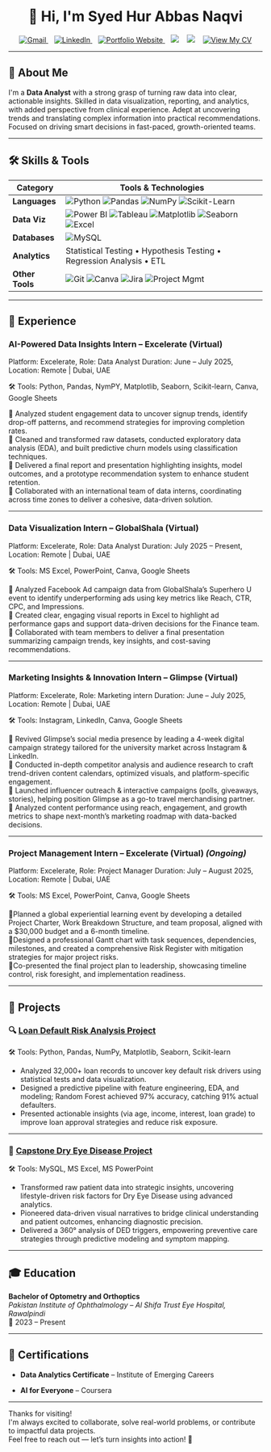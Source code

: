 <h1 align="center">👋 Hi, I'm Syed Hur Abbas Naqvi</h1>

<p align="center">
  <a href="mailto:syedhur572@gmail.com">
    <img src="https://img.shields.io/badge/Gmail-D14836?style=flat&logo=gmail&logoColor=white" alt="Gmail"/>
  </a>
  &nbsp;&nbsp;
  <a href="https://www.linkedin.com/in/hurabbas05/">
    <img src="https://img.shields.io/badge/LinkedIn-0A66C2?style=flat&logo=linkedin&logoColor=white" alt="LinkedIn"/>
  </a>
  &nbsp;&nbsp;
  <a href="https://hurabbas05.github.io/">
    <img src="https://img.shields.io/badge/Portfolio-Website-blueviolet?style=flat&logo=google-chrome&logoColor=white" alt="Portfolio Website"/>
  </a>
  &nbsp;&nbsp;
  <img src="https://img.shields.io/badge/Phone-📞+92%20303%206098700-lightgrey?style=flat"/>
  &nbsp;&nbsp;
  <img src="https://img.shields.io/badge/Location-Pakistan-008000?style=flat"/>
  &nbsp;&nbsp;
  <a href="https://www.canva.com/design/DAGpgXod300/ybgmv76leivSks65fon6iQ/view?utm_content=DAGpgXod300&utm_campaign=designshare&utm_medium=link2&utm_source=uniquelinks&utlId=h2b653d90c5" target="_blank">
    <img src="https://img.shields.io/badge/📄%20View%20My%20CV-1e90ff?style=flat-square" alt="View My CV"/>
  </a>
</p>

---

## 🧠 About Me

I'm a **Data Analyst** with a strong grasp of turning raw data into clear, actionable insights. Skilled in data visualization, reporting, and analytics, with added perspective from clinical experience. Adept at uncovering trends and translating complex information into practical recommendations. Focused on driving smart decisions in fast-paced, growth-oriented teams.

---

## 🛠 Skills & Tools

| Category             | Tools & Technologies |
|----------------------|----------------------|
| **Languages**        | ![Python](https://img.shields.io/badge/Python-3776AB?style=flat&logo=python&logoColor=white) ![Pandas](https://img.shields.io/badge/Pandas-150458?style=flat&logo=pandas&logoColor=white) ![NumPy](https://img.shields.io/badge/Numpy-013243?style=flat&logo=numpy&logoColor=white) ![Scikit-Learn](https://img.shields.io/badge/Scikit--Learn-F7931E?style=flat&logo=scikit-learn&logoColor=white) |
| **Data Viz**         | ![Power BI](https://img.shields.io/badge/PowerBI-F2C811?style=flat&logo=powerbi&logoColor=black) ![Tableau](https://img.shields.io/badge/Tableau-E97627?style=flat&logo=tableau&logoColor=white) ![Matplotlib](https://img.shields.io/badge/Matplotlib-white?style=flat&logo=matplotlib&logoColor=black) ![Seaborn](https://img.shields.io/badge/Seaborn-2D3F73?style=flat) ![Excel](https://img.shields.io/badge/Excel-217346?style=flat&logo=microsoft-excel&logoColor=white) |
| **Databases**        | ![MySQL](https://img.shields.io/badge/MySQL-4479A1?style=flat&logo=mysql&logoColor=white) |
| **Analytics**        | Statistical Testing • Hypothesis Testing • Regression Analysis • ETL |
| **Other Tools**      | ![Git](https://img.shields.io/badge/Git-F05032?style=flat&logo=git&logoColor=white) ![Canva](https://img.shields.io/badge/Canva-00C4CC?style=flat&logo=canva&logoColor=white) ![Jira](https://img.shields.io/badge/Jira-0052CC?style=flat&logo=jira&logoColor=white) ![Project Mgmt](https://img.shields.io/badge/Project--Management-lightgrey) |

---

## 💼 Experience

### **AI-Powered Data Insights Intern – Excelerate (Virtual)**
Platform: Excelerate, 
Role: Data Analyst 
Duration: June – July 2025, 
Location: Remote | Dubai, UAE  

🛠 Tools: Python, Pandas, NymPY, Matplotlib, Seaborn, Scikit-learn, Canva, Google Sheets  

🔹 Analyzed student engagement data to uncover signup trends, identify drop-off patterns, and recommend strategies for improving completion rates.     
🔹 Cleaned and transformed raw datasets, conducted exploratory data analysis (EDA), and built predictive churn models using classification techniques.      
🔹 Delivered a final report and presentation highlighting insights, model outcomes, and a prototype recommendation system to enhance student retention.      
🔹 Collaborated with an international team of data interns, coordinating across time zones to deliver a cohesive, data-driven solution.  

---

### **Data Visualization Intern – GlobalShala (Virtual)**  
Platform: Excelerate, 
Role: Data Analyst
Duration: July 2025 – Present, 
Location: Remote | Dubai, UAE

🛠 Tools: MS Excel, PowerPoint, Canva, Google Sheets  

🔹 Analyzed Facebook Ad campaign data from GlobalShala’s Superhero U event to identify underperforming ads using key metrics like Reach, CTR, CPC, and Impressions.    
🔹 Created clear, engaging visual reports in Excel to highlight ad performance gaps and support data-driven decisions for the Finance team.      
🔹 Collaborated with team members to deliver a final presentation summarizing campaign trends, key insights, and cost-saving recommendations.  

---
### **Marketing Insights & Innovation Intern – Glimpse (Virtual)**  
Platform: Excelerate, 
Role: Marketing intern
Duration: June – July 2025, 
Location: Remote | Dubai, UAE

🛠 Tools: Instagram, LinkedIn, Canva, Google Sheets  

🔹 Revived Glimpse’s social media presence by leading a 4-week digital campaign strategy tailored for the university market across Instagram & LinkedIn.    
🔹 Conducted in-depth competitor analysis and audience research to craft trend-driven content calendars, optimized visuals, and platform-specific engagement.    
🔹 Launched influencer outreach & interactive campaigns (polls, giveaways, stories), helping position Glimpse as a go-to travel merchandising partner.    
🔹 Analyzed content performance using reach, engagement, and growth metrics to shape next-month’s marketing roadmap with data-backed decisions.  

---
### **Project Management Intern – Excelerate (Virtual)** *(Ongoing)*  
Platform: Excelerate, 
Role: Project Manager
Duration: July – August 2025, 
Location: Remote | Dubai, UAE  

🛠 Tools: MS Excel, PowerPoint, Canva, Google Sheets  

🔹Planned a global experiential learning event by developing a detailed Project Charter, Work Breakdown Structure, and team proposal, aligned with a $30,000 budget and a 6-month timeline.    
🔹Designed a professional Gantt chart with task sequences, dependencies, milestones, and created a comprehensive Risk Register with mitigation strategies for major project risks.    
🔹Co-presented the final project plan to leadership, showcasing timeline control, risk foresight, and implementation readiness.

---

## 📁 Projects

### 🔍 [Loan Default Risk Analysis Project](https://github.com/hurabbas05/Loan-Default-Risk-Analysis)  

🛠 Tools: Python, Pandas, NumPy, Matplotlib, Seaborn, Scikit-learn  

- Analyzed 32,000+ loan records to uncover key default risk drivers using statistical tests and data visualization.
- Designed a predictive pipeline with feature engineering, EDA, and modeling; Random Forest achieved 97% accuracy, catching 91% actual defaulters.
- Presented actionable insights (via age, income, interest, loan grade) to improve loan approval strategies and reduce risk exposure.

---

### 🧬 [Capstone Dry Eye Disease Project](https://github.com/hurabbas05/Capstone-Dry-Eye-Disease-Project)  

🛠 Tools: MySQL, MS Excel, MS PowerPoint  

- Transformed raw patient data into strategic insights, uncovering lifestyle-driven risk factors for Dry Eye Disease using advanced analytics.
- Pioneered data-driven visual narratives to bridge clinical understanding and patient outcomes, enhancing diagnostic precision.
- Delivered a 360° analysis of DED triggers, empowering preventive care strategies through predictive modeling and symptom mapping.

---

## 🎓 Education

**Bachelor of Optometry and Orthoptics**  
*Pakistan Institute of Ophthalmology – Al Shifa Trust Eye Hospital, Rawalpindi*  
📅 2023 – Present

---

## 📜 Certifications

- **Data Analytics Certificate** – Institute of Emerging Careers  

- **AI for Everyone** – Coursera

---

Thanks for visiting!    
I'm always excited to collaborate, solve real-world problems, or contribute to impactful data projects.  
Feel free to reach out — let’s turn insights into action! 🚀

